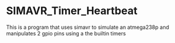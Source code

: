 # SIMAVR_Timer_Heartbeat
This is a program that uses simavr to simulate an atmega238p and manipulates 2 gpio pins using a the builtin timers

